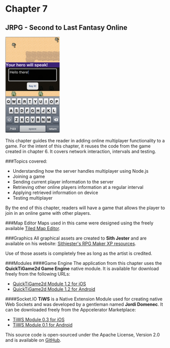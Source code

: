# Chapter 7
## JRPG - Second to Last Fantasy Online
![Screenshot](../screenshots/app07.png)

This chapter guides the reader in adding online multiplayer functionality to a game. For the intent of this chapter, it reuses the code from the game created in chapter 6. It covers network interaction, intervals and testing.

###Topics covered:
- Understanding how the server handles multiplayer using Node.js
- Joining a game
- Sending current player information to the server
- Retrieving other online players information at a regular interval
- Applying retrieved information on device
- Testing multiplayer

By the end of this chapter, readers will have a game that allows the player to join in an online game with other players.

###Map Editor
Maps used in this came were designed using the freely available [Tiled Map Editor](http://www.mapeditor.org).

###Graphics
All graphical assets are created to **Sith Jester** and are available on his website: [Sithjester's RPG Maker XP resources](http://untamed.wild-refuge.net/rpgxp.php).

Use of those assets is completely free as long as the artist is credited.

###Modules
####Game Engine
The application from this chapter uses the **QuickTiGame2d Game Engine** native module. It is available for download freely from the following URLs:

- [QuickTiGame2d Module 1.2 for iOS](http://bit.ly/Z8YsEw)
- [QuickTiGame2d Module 1.2 for Android](http://bit.ly/11rDRs7)

####Socket.IO
**TiWS** is a Native Extension Module used for creating native Web Sockets and was developed by a gentleman named **Jordi Domenec**. It can be downloaded freely from the Appcelerator Marketplace:

- [TiWS Module 0.3 for iOS](http://bit.ly/1529TwA)
- [TiWS Module 0.1 for Android](http://bit.ly/142HLKG)

This source code is open-sourced under the Apache License, Version 2.0 and is available on [GitHub](http://bit.ly/L8eFzj).
